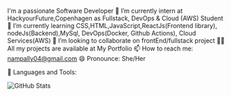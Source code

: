 I'm a passionate Software Developer
🔭 I’m currently intern at HackyourFuture,Copenhagen as Fullstack, DevOps & Cloud (AWS) Student
🌱 I’m currently learning CSS,HTML,JavaScript,ReactJs(Frontend library), nodeJs(Backend),MySql, DevOps(Docker, Github Actions), Cloud Services(AWS)
👯 I’m looking to collaborate on frontEnd/fullstack project
👨‍💻 All my projects are available at My Portfolio
📫 How to reach me: nampally04@gmail.com
😄 Pronounce: She/Her

🚀 Languages and Tools:


![GitHub Stats](https://github-readme-stats.vercel.app/api?username=shravanipagilla&theme=radical)
